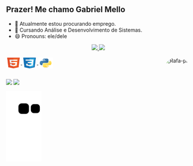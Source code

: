 ## Prazer! Me chamo Gabriel Mello

- 🔭 Atualmente estou procurando emprego.
- 🌱 Cursando Análise e Desenvolvimento de Sistemas.
- 😄 Pronouns: ele/dele
<div align="center">
  <a href="https://github.com/gabrielmellos">
  <img height="180em" src="https://github-readme-stats.vercel.app/api?username=gabrielmellos&show_icons=true&theme=dracula&include_all_commits=true&count_private=true"/>
  <img height="180em" src="https://github-readme-stats.vercel.app/api/top-langs/?username=gabrielmellos&layout=compact&langs_count=7&theme=dracula"/>
</div>


  <div style="display: inline_block"><br>

  <img align="center" alt="Rafa-HTML" height="30" width="40" src="https://raw.githubusercontent.com/devicons/devicon/master/icons/html5/html5-original.svg">
  <img align="center" alt="Rafa-CSS" height="30" width="40" src="https://raw.githubusercontent.com/devicons/devicon/master/icons/css3/css3-original.svg">
  <img align="center" alt="Rafa-Python" height="30" width="40" src="https://raw.githubusercontent.com/devicons/devicon/master/icons/python/python-original.svg">
  <img align="right" alt="Rafa-pic" height="150" style="border-radius:50px;" src="https://media1.giphy.com/media/sIHINtoDNQNP47LsVc/giphy.gif?cid=790b7611a939d6df56acf7aeece8665181a79ac07e2665a3&rid=giphy.gif&ct=s">
</div>

  ##

<div> 

  <a href = "mailto:gabrielsmello02@gmail.com"><img src="https://img.shields.io/badge/-Gmail-%23333?style=for-the-badge&logo=gmail&logoColor=white" target="_blank"></a>
  <a href="https://www.linkedin.com/in/gabrielmellos/" target="_blank"><img src="https://img.shields.io/badge/-LinkedIn-%230077B5?style=for-the-badge&logo=linkedin&logoColor=white" target="_blank"></a> 
 </div>

![Snake animation](https://github.com/gabrielmellos/gabrielmellos/blob/output/github-contribution-grid-snake.svg)

</div>
